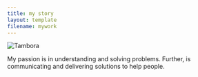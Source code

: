 ```yaml
---
title: my story
layout: template
filename: mywork
---
```

![Tambora](tambora56.jpg)

My passion is in understanding and solving problems.
Further, is communicating and delivering solutions to help people.
